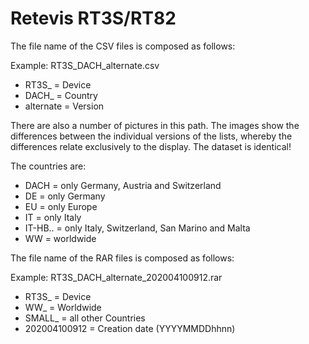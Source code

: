 # Retevis RT3S/RT82 #

The file name of the CSV files is composed as follows:

Example: RT3S_DACH_alternate.csv

- RT3S_			=	Device
- DACH_			=	Country
- alternate		=	Version

There are also a number of pictures in this path.
The images show the differences between the individual versions of the lists, whereby the differences relate exclusively to the display. 
The dataset is identical!

The countries are:

- DACH			=	only Germany, Austria and Switzerland
- DE			=	only Germany
- EU			=	only Europe
- IT			=	only Italy
- IT-HB..		=	only Italy, Switzerland, San Marino and Malta
- WW			=	worldwide

The file name of the RAR files is composed as follows:

Example: RT3S_DACH_alternate_202004100912.rar

- RT3S_			=	Device
- WW_			=	Worldwide
- SMALL_		=	all other Countries
- 202004100912	=	Creation date (YYYYMMDDhhnn)
